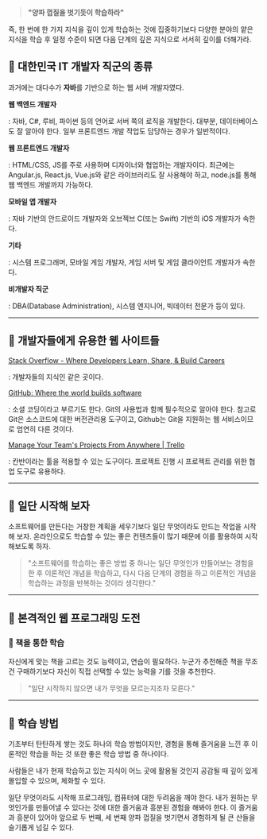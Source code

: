 > **"양파 껍질을 벗기듯이 학습하라"**
> 

즉, 한 번에 한 가지 지식을 깊이 있게 학습하는 것에 집중하기보다 다양한 분야의 얕은 지식을 학습 후 일정 수준이 되면 다음 단계의 깊은 지식으로 서서히 깊이를 더해가라.

## 🚩 대한민국 IT 개발자 직군의 종류

과거에는 대다수가 **자바**를 기반으로 하는 웹 서버 개발자였다.

**웹 백엔드 개발자**

: 자바, C#, 루비, 파이썬 등의 언어로 서버 쪽의 로직을 개발한다. 대부분, 데이터베이스도 잘 알아야 한다. 일부 프론트엔드 개발 작업도 담당하는 경우가 일반적이다.

**웹 프론트엔드 개발자**

: HTML/CSS, JS를 주로 사용하며 디자이너와 협업하는 개발자이다. 최근에는 Angular.js, React.js, Vue.js와 같은 라이브러리도 잘 사용해야 하고, node.js를 통해 웹 백엔드 개발까지 가능하다.

**모바일 앱 개발자**

: 자바 기반의 안드로이드 개발자와 오브젝브 C(또는 Swift) 기반의 iOS 개발자가 속한다.

**기타**

: 시스템 프로그래머, 모바일 게임 개발자, 게임 서버 및 게임 클라이언트 개발자가 속한다.

**비개발자 직군**

: DBA(Database Administration), 시스템 엔지니어, 빅데이터 전문가 등이 있다.

---

## 🚩 개발자들에게 유용한 웹 사이트들

[Stack Overflow - Where Developers Learn, Share, & Build Careers](http://www.stackoverflow.com)

: 개발자들의 지식인 같은 곳이다.

[GitHub: Where the world builds software](http://www.github.com)

: 소셜 코딩이라고 부르기도 한다. Git의 사용법과 함께 필수적으로 알아야 한다. 참고로 Git은 소스코드에 대한 버전관리용 도구이고, Github는 Git을 지원하는 웹 서비스이므로 엄연히 다른 것이다.

[Manage Your Team's Projects From Anywhere | Trello](http://www.trello.com)

: 칸반이라는 툴을 적용할 수 있는 도구이다. 프로젝트 진행 시 프로젝트 관리를 위한 협업 도구로 유용하다.

---

## 🚩 일단 시작해 보자

소프트웨어를 만든다는 거창한 계획을 세우기보다 일단 무엇이라도 만드는 작업을 시작해 보자. 온라인으로도 학습할 수 있는 좋은 컨텐츠들이 많기 때문에 이를 활용하여 시작해보도록 하자. 

> "소프트웨어를 학습하는 좋은 방법 중 하나는 일단 무엇인가 만들어보는 경험을 한 후 이론적인 개념을 학습하고, 다시 다음 단계의 경험을 하고 이론적인 개념을 학습하는 과정을 반복하는 것이라 생각한다."
> 

---

## 🚩 본격적인 웹 프로그래밍 도전

### 🔧 책을 통한 학습

자신에게 맞는 책을 고르는 것도 능력이고, 연습이 필요하다. 누군가 추천해준 책을 무조건 구매하기보다 자신이 직접 선택할 수 있는 능력을 기를 것을 추천한다.

> "일단 시작하지 않으면 내가 무엇을 모르는지조차 모른다."
> 

---

## 🚩 학습 방법

기초부터 탄탄하게 쌓는 것도 하나의 학습 방법이지만, 경험을 통해 즐거움을 느낀 후 이론적인 학습을 하는 것 또한 좋은 학습 방법 중 하나이다. 

사람들은 내가 현재 학습하고 있는 지식이 어느 곳에 활용될 것인지 공감될 때 깊이 있게 몰입할 수 있으며, 체화할 수 있다.

일단 무엇이라도 시작해 프로그래밍, 컴퓨터에 대한 두려움을 깨야 한다. 내가 원하는 무엇인가를 만들어낼 수 있다는 것에 대한 즐거움과 흥분된 경험을 해봐야 한다. 이 즐거움과 흥분이 있어야 앞으로 두 번째, 세 번째 양파 껍질을 벗기면서 경험하게 될 큰 산들을 슬기롭게 넘길 수 있다.
